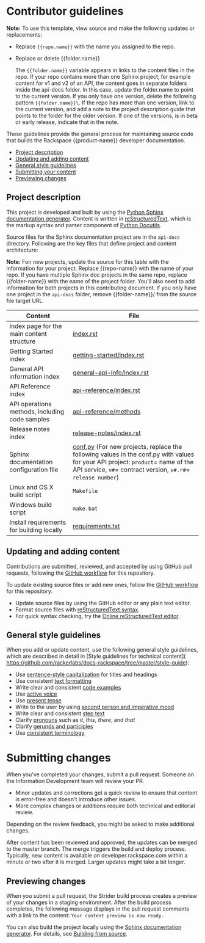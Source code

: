 # Contributor guidelines

**Note:** 
   To use this template, view source and make the following updates or replacements:
   
   - Replace ``{{repo.name}}`` with the name you assigned to the repo.
   - Replace or delete {{folder.name}}
   
     The ``{{folder.name}}`` variable appears in links to the content files in the repo. If your repo contains more than one Sphinx project, for example content for v1 and v2 of an API, the content goes in separate folders inside the api-docs folder. In this case, update the folder.name to point to the current version. If you only have one version, delete the following pattern ``{{folder.name}}\``.  If the repo has more than one version, link to the current version, and add a 
     note to the project description guide that points to the folder for the older version. If one of the versions, is in beta or early release, indicate that in the note.



These guidelines provide the general process for maintaining source code that
builds the Rackspace {{product-name}} developer documentation.

- [Project description](#project-description)
- [Updating and adding content](#updating-and-adding-content)
- [General style guidelines](#general-style-guidelines)
- [Submitting your content](#submitting-changes)
- [Previewing changes](#previewing-changes)

## Project description
<!-- Provide as little or as much information about architecture as needed to help
contributors figure out which file to update.-->

This project is developed and built by using the
[Python Sphinx documentation generator](http://sphinx-doc.org/). Content is
written in [reStructuredText](http://sphinx-doc.org/rest.html), which is the
markup syntax and parser component of
[Python Docutils](http://docutils.sourceforge.net/index.html).

Source files for the Sphinx documentation project are in the ``api-docs``
directory. Following are the key files that define project and content
architecture:

**Note:** Fon new projects, update the source for this table with the information for your project. Replace {{repo-name}} with the name of your repo. If you have multiple Sphinx doc projects in the same repo, replace {{folder-name}} with the name of the project folder. You'll also need to add information for both projects in this contributing document.  If you only have one project in the ``api-docs`` folder, remove {{folder-name}}/ from the source file target URL.

Content | File
--- | ---
|Index page for the main content structure| [index.rst](https://github.com/rackerlabs/{{repo.name}}/blob/master/api-docs/{{folder-name}}/index.rst)
|Getting Started index| [getting-started/index.rst](https://github.com/rackerlabs/{{repo-name}}/blob/master/api-docs/{{folder-name}}/getting-started/index.rst.rst)
|General API information index|[general-api-info/index.rst](https://github.com/rackerlabs/{{repo-name}}/blob/master/api-docs/{{folder-name}}/general-api-info/index.rst)
|API Reference index|[api-reference/index.rst](https://github.com/rackerlabs/{{repo-name}}/blob/master/api-docs/{{folder-name}}/api-reference/index.rst)
|API operations methods, including code samples|[api-reference/methods](https://github.com/rackerlabs/{{repo-name}}/tree/master/api-docs/{{folder-name}}/api-reference/methods)
|Release notes index|[release-notes/index.rst](https://github.com/rackerlabs/{{repo-name}}/blob/master/api-docs/{{folder-name}}/release-notes/index.rst)
|Sphinx documentation configuration file| [conf.py](https://github.com/rackerlabs/{{repo-name}}/blob/master/api-docs/{{folder-name}}/conf.py) (For new projects, replace the following values in the conf.py with values for your API project: ``product``= name of the API service, ``v#``= contract version, ``v#.r#``= ``release number``)
|Linux and OS X build script|``Makefile``|
|Windows build script|``make.bat``|
|Install requirements for building locally|[requirements.txt](https://github.com/rackerlabs/docs-common/blob/master/requirements.txt)


## Updating and adding content

Contributions are submitted, reviewed, and accepted by using GitHub pull
requests, following the [GitHub workflow](GITHUBING.md) for this repository.

To update existing source files or add new ones, follow the
[GitHub workflow](GITHUBING.md) for this repository.

* Update source files by using the GitHub editor or any plain text editor.
* Format source files with
  [reStructuredText syntax](http://www.sphinx-doc.org/en/stable/rest.html).
* For quick syntax checking, try the
[Online reStructuredText editor](http://rst.ninjs.org/).

## General style guidelines

When you add or update content, use the following general style guidelines,
which are described in detail in [Style guidelines for technical content]( \
https://github.com/rackerlabs/docs-rackspace/tree/master/style-guide):

- Use [sentence-style capitalization](https://github.com/rackerlabs/docs-rackspace/blob/master/style-guide/a-l-style-guidelines.md#cap-sentence-style) for titles and headings
- Use consistent [text formatting](https://github.com/rackerlabs/docs-rackspace/blob/master/style-guide/m-z-style-guidelines.md#text-formatting)
- Write clear and consistent [code examples](https://github.com/rackerlabs/docs-rackspace/blob/master/style-guide/a-l-style-guidelines.md#code-examples)
- Use [active voice](https://github.com/rackerlabs/docs-rackspace/blob/master/style-guide/basic-writing-guidelines.md#use-active-voice)
- Use [present tense](https://github.com/rackerlabs/docs-rackspace/blob/master/style-guide/basic-writing-guidelines.md#use-present-tense)
- Write to the user by using [second person and imperative mood](https://github.com/rackerlabs/docs-rackspace/blob/master/style-guide/basic-writing-guidelines.md#write-to-user)
- Write clear and consistent [step text](https://github.com/rackerlabs/docs-rackspace/blob/master/style-guide/m-z-style-guidelines.md#tasks-steps)
- Clarify [pronouns](https://github.com/rackerlabs/docs-rackspace/blob/master/style-guide/basic-writing-guidelines.md#clarify-pronouns) such as *it*, *this*, *there*, and *that*
- Clarify [gerunds and participles](https://github.com/rackerlabs/docs-rackspace/blob/master/style-guide/basic-writing-guidelines.md#clarify-gerunds-and-participles)
- Use [consistent terminology](https://github.com/rackerlabs/docs-rackspace/blob/master/style-guide/basic-writing-guidelines.md#use-consistent-terminology)

<!-- Adding build from source guidelines until we can provide a link to
automated gh-pages output, or to the staging URL that Ash is working on.
-->

# Submitting changes

When you've completed your changes, submit a pull request. Someone on the
Information Development team will review your PR.
- Minor updates and corrections get a quick review to ensure that content is
  error-free and doesn't introduce other issues.
- More complex changes or additions require both technical and editorial review.

Depending on the review feedback, you might be asked to make additional changes.

After content has been reviewed and approved, the updates can be merged to the
master branch. The merge triggers the build and deploy process. Typically, new
content is available on developer.rackspace.com within a minute or two after it
is merged. Larger updates might take a bit longer.

## Previewing changes

When you submit a pull request, the Strider build process creates a preview of
your changes in a staging environment. After the build process completes, the
following message displays in the pull request comments with a link to the
content: ``Your content preview is now ready.``

You can also build the project locally using the [Sphinx documentation
generator](http://sphinx-doc.org/). For details, see
[Building from source](https://github.com/rackerlabs/docs-rackspace/blob/master/doc/tools/build-from-source.rst).
